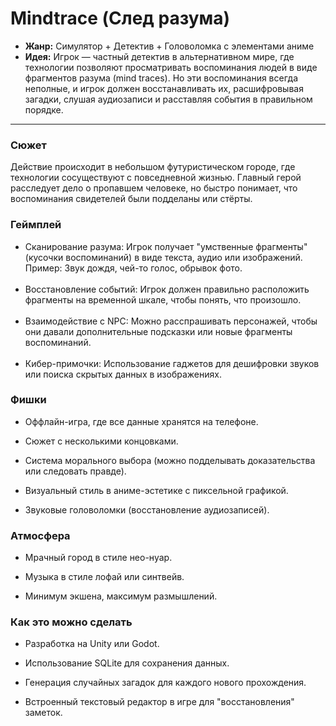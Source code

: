 # Mindtrace (След разума)

- **Жанр:** Симулятор + Детектив + Головоломка с элементами аниме
- **Идея:**
Игрок — частный детектив в альтернативном мире, где технологии позволяют просматривать воспоминания людей в виде фрагментов разума (mind traces). Но эти воспоминания всегда неполные, и игрок должен восстанавливать их, расшифровывая загадки, слушая аудиозаписи и расставляя события в правильном порядке.


---

### Сюжет

Действие происходит в небольшом футуристическом городе, где технологии сосуществуют с повседневной жизнью. Главный герой расследует дело о пропавшем человеке, но быстро понимает, что воспоминания свидетелей были подделаны или стёрты.


### Геймплей

- Сканирование разума:
Игрок получает "умственные фрагменты" (кусочки воспоминаний) в виде текста, аудио или изображений.
Пример: Звук дождя, чей-то голос, обрывок фото.
<br><br>
- Восстановление событий:
Игрок должен правильно расположить фрагменты на временной шкале, чтобы понять, что произошло.
<br><br>
- Взаимодействие с NPC:
Можно расспрашивать персонажей, чтобы они давали дополнительные подсказки или новые фрагменты воспоминаний.
<br><br>
- Кибер-примочки:
Использование гаджетов для дешифровки звуков или поиска скрытых данных в изображениях.


### Фишки

- Оффлайн-игра, где все данные хранятся на телефоне.

- Сюжет с несколькими концовками.

- Система морального выбора (можно подделывать доказательства или следовать правде).

- Визуальный стиль в аниме-эстетике с пиксельной графикой.

- Звуковые головоломки (восстановление аудиозаписей).



### Атмосфера

- Мрачный город в стиле нео-нуар.

- Музыка в стиле лофай или синтвейв.

- Минимум экшена, максимум размышлений.



### Как это можно сделать

- Разработка на Unity или Godot.

- Использование SQLite для сохранения данных.

- Генерация случайных загадок для каждого нового прохождения.

- Встроенный текстовый редактор в игре для "восстановления" заметок.

